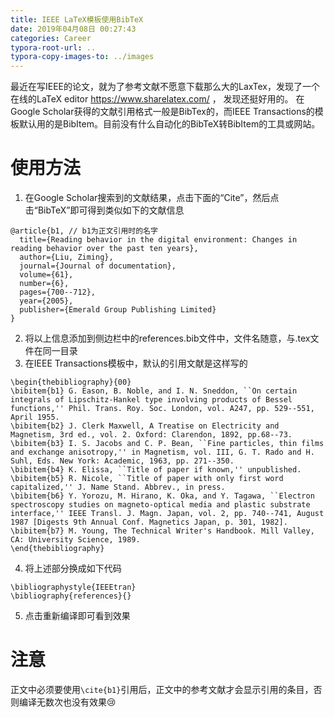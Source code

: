 ```yaml
---
title: IEEE LaTeX模板使用BibTeX
date: 2019年04月08日 00:27:43
categories: Career
typora-root-url: ..
typora-copy-images-to: ../images
---
```


最近在写IEEE的论文，就为了参考文献不愿意下载那么大的LaxTex，发现了一个在线的LaTeX editor https://www.sharelatex.com/ ， 发现还挺好用的。
在Google Scholar获得的文献引用格式一般是BibTex的，而IEEE Transactions的模板默认用的是BibItem。目前没有什么自动化的BibTeX转BibItem的工具或网站。
# 使用方法
1. 在Google Scholar搜索到的文献结果，点击下面的“Cite”，然后点击“BibTeX”即可得到类似如下的文献信息
```
@article{b1, // b1为正文引用时的名字
  title={Reading behavior in the digital environment: Changes in reading behavior over the past ten years},
  author={Liu, Ziming},
  journal={Journal of documentation},
  volume={61},
  number={6},
  pages={700--712},
  year={2005},
  publisher={Emerald Group Publishing Limited}
}
```
2. 将以上信息添加到侧边栏中的references.bib文件中，文件名随意，与.tex文件在同一目录
3. 在IEEE Transactions模板中，默认的引用文献是这样写的
```
\begin{thebibliography}{00}
\bibitem{b1} G. Eason, B. Noble, and I. N. Sneddon, ``On certain integrals of Lipschitz-Hankel type involving products of Bessel functions,'' Phil. Trans. Roy. Soc. London, vol. A247, pp. 529--551, April 1955.
\bibitem{b2} J. Clerk Maxwell, A Treatise on Electricity and Magnetism, 3rd ed., vol. 2. Oxford: Clarendon, 1892, pp.68--73.
\bibitem{b3} I. S. Jacobs and C. P. Bean, ``Fine particles, thin films and exchange anisotropy,'' in Magnetism, vol. III, G. T. Rado and H. Suhl, Eds. New York: Academic, 1963, pp. 271--350.
\bibitem{b4} K. Elissa, ``Title of paper if known,'' unpublished.
\bibitem{b5} R. Nicole, ``Title of paper with only first word capitalized,'' J. Name Stand. Abbrev., in press.
\bibitem{b6} Y. Yorozu, M. Hirano, K. Oka, and Y. Tagawa, ``Electron spectroscopy studies on magneto-optical media and plastic substrate interface,'' IEEE Transl. J. Magn. Japan, vol. 2, pp. 740--741, August 1987 [Digests 9th Annual Conf. Magnetics Japan, p. 301, 1982].
\bibitem{b7} M. Young, The Technical Writer's Handbook. Mill Valley, CA: University Science, 1989.
\end{thebibliography}
```
4. 将上述部分换成如下代码
```
\bibliographystyle{IEEEtran}
\bibliography{references}{}
```
5. 点击重新编译即可看到效果

# 注意
正文中必须要使用`\cite{b1}`引用后，正文中的参考文献才会显示引用的条目，否则编译无数次也没有效果😢
